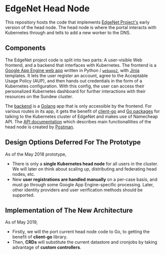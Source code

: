# EdgeNet Head Node

This repository hosts the code that implements
[EdgeNet Project's](https://github.com/EdgeNet-project) early version of the head node. The head node is where the portal interacts with Kubernetes through and tells to add a new worker to the DNS.



## Components

The EdgeNet project code is split into two parts: A user-visible Web frontend, and
a backend that interfaces with Kubernetes. The frontend is a
[Google App Engine web app](https://github.com/EdgeNet-project/portal/tree/master)
written in Python / [`webapp2`](https://pypi.org/project/webapp2/),
with [Jinja](http://jinja.pocoo.org/) templates. 
It lets the user register an account, agree to the Acceptable Usage Policy (AUP),
and then hands out credentials in the form of a Kubernetes configuration.
With this config, the user can access their personalized Kubernetes
dashboard for further interactions with their resources on the Sundew cluster.

The [backend](https://github.com/EdgeNet-project/headnode)
is a [Golang](https://golang.org/) app that is only accessible by the
frontend. For various routes in its app, it gets the benefit of [client-go](https://github.com/kubernetes/client-go) and [Go packages](https://godoc.org/k8s.io/kubernetes) for talking to the Kubernetes cluster of EdgeNet and makes use of Namecheap API. The [API documentation](https://documenter.getpostman.com/view/7656709/S1ZxapRG?version=latest) which describes main functionallities of the head node is created by [Postman](https://www.getpostman.com/).



## Design Options Deferred For The Prototype

As of the May 2018 prototype,

* There is only a **single Kubernetes head node** for all users in the cluster.
  We will later on think about scaling up, distributing and federating head nodes, etc.
* New **user registrations are handled manually** on a per-case basis, and must go
  through some Google App Engine-specific processing. Later, other identity
  providers and user verification methods should be supported.

## Implementation of The New Architecture

As of May 2019,

* Firstly, we will the port current head node code to Go, to getting the benefit of **client-go** library.
* Then, **CRDs** will substitute the current datastore and cronjobs by taking advantage of **custom controllers**.

